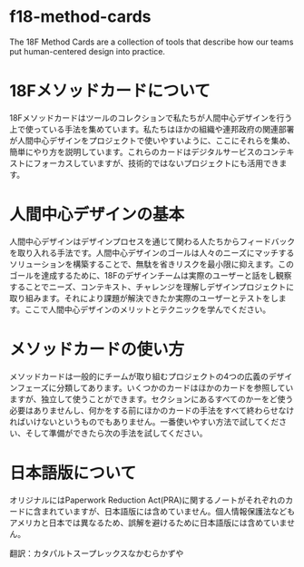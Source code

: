 # f18-method-cards
The 18F Method Cards are a collection of tools that describe how our teams put human-centered design into practice. 

# 18Fメソッドカードについて
18Fメソッドカードはツールのコレクションで私たちが人間中心デザインを行う上で使っている手法を集めています。私たちはほかの組織や連邦政府の関連部署が人間中心デザインをプロジェクトで使いやすいように、ここにそれらを集め、簡単にやり方を説明しています。これらのカードはデジタルサービスのコンテキストにフォーカスしていますが、技術的ではないプロジェクトにも活用できます。

# 人間中心デザインの基本
人間中心デザインはデザインプロセスを通じて関わる人たちからフィードバックを取り入れる手法です。人間中心デザインのゴールは人々のニーズにマッチするソリューションを構築することで、無駄を省きリスクを最小限に抑えます。このゴールを達成するために、18Fのデザインチームは実際のユーザーと話をし観察することでニーズ、コンテキスト、チャレンジを理解しデザインプロジェクトに取り組みます。それにより課題が解決できたか実際のユーザーとテストをします。ここで人間中心デザインのメリットとテクニックを学んでください。

# メソッドカードの使い方
メソッドカードは一般的にチームが取り組むプロジェクトの4つの広義のデザインフェーズに分類してあります。いくつかのカードはほかのカードを参照していますが、独立して使うことができます。セクションにあるすべてのかーをど使う必要はありませんし、何かをする前にほかのカードの手法をすべて終わらせなければいけないというものでもありません。一番使いやすい方法で試してください、そして準備ができたら次の手法を試してください。

# 日本語版について
オリジナルにはPaperwork Reduction Act(PRA)に関するノートがそれぞれのカードに含まれていますが、日本語版には含めていません。個人情報保護法などもアメリカと日本では異なるため、誤解を避けるために日本語版には含めていません。


翻訳：カタパルトスープレックスなかむらかずや
